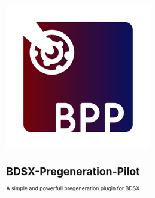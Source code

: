 ![(https://github.com/legitbox/BDSX-Pregeneration-Pilot/blob/main/BPPicon.png?raw=true)](https://github.com/legitbox/BDSX-Pregeneration-Pilot/blob/main/BPPicon.png?raw=true)
# BDSX-Pregeneration-Pilot
A simple and powerfull pregeneration plugin for BDSX
